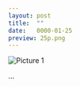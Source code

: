 ```yaml
---
layout: post
title:  ""
date:   0000-01-25
preview: 25p.png
---
```


![Picture 1]({{site.baseurl}}/images/25.png?auto=yes)

...
